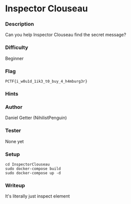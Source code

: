 # Inspector Clouseau

### Description
Can you help Inspector Clouseau find the secret message?

### Difficulty
Beginner

### Flag
`PCTF{i_w0u1d_1ik3_t0_buy_4_h4mburg3r}`

### Hints

### Author
Daniel Getter (NihilistPenguin)

### Tester
None yet

### Setup
```
cd InspectorClouseau
sudo docker-compose build
sudo docker-compose up -d
```

### Writeup

It's literally just inspect element
